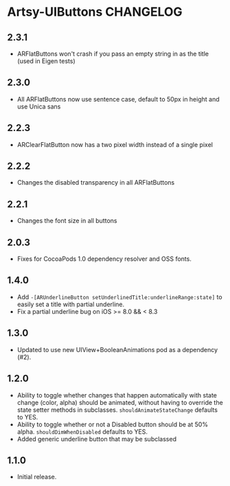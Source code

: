 # Artsy-UIButtons CHANGELOG

## 2.3.1

* ARFlatButtons won't crash if you pass an empty string in as the title (used in Eigen tests)

## 2.3.0

* All ARFlatButtons now use sentence case, default to 50px in height and use Unica sans

## 2.2.3

* ARClearFlatButton now has a two pixel width instead of a single pixel

## 2.2.2

*  Changes the disabled transparency in all ARFlatButtons

## 2.2.1

*  Changes the font size in all buttons

## 2.0.3

* Fixes for CocoaPods 1.0 dependency resolver and OSS fonts.

## 1.4.0

* Add `-[ARUnderlineButton setUnderlinedTitle:underlineRange:state]` to easily set a title with partial underline.
* Fix a partial underline bug on iOS >= 8.0 && < 8.3

## 1.3.0

* Updated to use new UIView+BooleanAnimations pod as a dependency (#2).

## 1.2.0
* Ability to toggle whether changes that happen automatically with state change (color, alpha) should be animated,
  without having to override the state setter methods in subclasses. `shouldAnimateStateChange` defaults to YES.
* Ability to toggle whether or not a Disabled button should be at 50% alpha. `shouldDimWhenDisabled` defaults to YES.
* Added generic underline button that may be subclassed
## 1.1.0
* Initial release.

